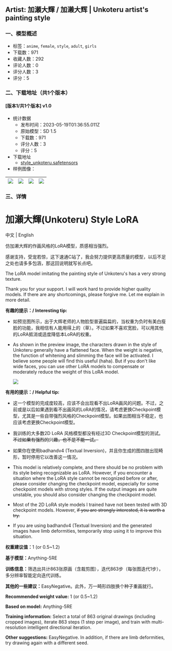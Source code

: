 ## Artist: 加瀬大輝 / 加濑大辉 | Unkoteru artist's painting style
### 一、模型概述

- 标签：`anime`, `female`, `style`, `adult`, `girls`
- 下载数：971
- 收藏人数：292
- 评论人数：0
- 评分人数：3
- 评分：5

### 二、下载地址（共1个版本）

#### [版本1/共1个版本] v1.0

- 统计数据
  - 发布时间：2023-05-19T01:36:55.011Z
  - 原始模型：SD 1.5
  - 下载数：971
  - 评分人数：3
  - 评分：5
- 下载地址
  - [style_unkoteru.safetensors](https://civitai.com/api/download/models/74404)
- 样例图像：

| <img src="https://image.civitai.com/xG1nkqKTMzGDvpLrqFT7WA/7a211836-62cb-49dc-8e09-f4abd2f79360/width=450/831643.jpeg" /> | <img src="https://image.civitai.com/xG1nkqKTMzGDvpLrqFT7WA/470e3d32-4b68-4b4a-a5b1-7ab663dd8e24/width=450/831645.jpeg" /> | <img src="https://image.civitai.com/xG1nkqKTMzGDvpLrqFT7WA/cfb976ec-2c28-4e37-aa89-11c9ad9d6858/width=450/831640.jpeg" /> | <img src="https://image.civitai.com/xG1nkqKTMzGDvpLrqFT7WA/2e79d0b8-c623-463c-93d3-81b5ba41ae3d/width=450/831637.jpeg" /> |
| ---- | ---- | ---- | ---- |


### 三、详情
<h1>加瀬大輝(Unkoteru) Style LoRA</h1><p>中文 | English</p><p></p><p>仿加濑大辉的作画风格的LoRA模型，质感相当强烈。</p><p>感谢支持，受宠若惊，这下速通C站了，我会努力提供更高质量的模型，以后不足之处也请多多包涵，那这回说明就写长点吧。</p><p>The LoRA model imitating the painting style of Unkoteru's has a very strong texture.</p><p>Thank you for your support. I will work hard to provide higher quality models. If there are any shortcomings, please forgive me. Let me explain in more detail.</p><p></p><p><strong>有趣的提示：/ Interesting tip:</strong></p><ul><li><p>如预览图所示，出于大辉老师的人物脸型普遍扁扁的，当权重为负时有美白瘦脸的功能，我相信有人能用得上的（草）。不过如果不喜欢宽脸，可以用其他的LoRA抵消或适度降低本LoRA的权重。</p></li><li><p>As shown in the preview image, the characters drawn in the style of Unkoteru generally have a flattened face. When the weight is negative, the function of whitening and slimming the face will be activated. I believe some people will find this useful (haha). But if you don't like wide faces, you can use other LoRA models to compensate or moderately reduce the weight of this LoRA model.</p><img src="https://image.civitai.com/xG1nkqKTMzGDvpLrqFT7WA/e5a90fb5-5b44-40de-b075-293110080182/width=525/e5a90fb5-5b44-40de-b075-293110080182.jpeg" /></li></ul><p></p><p><strong>有用的提示：/ Helpful tip:</strong></p><ul><li><p>这一个模型的完成度较高，应该不会出现看不出LoRA画风的问题。不过，之前或是以后如果遇到看不出画风的LoRA的情况，请考虑更换Checkpoint模型，尤其是一些自带强烈风格的Checkpoint模型。如果出图相当不稳定，也应该考虑更换Checkpoint模型。</p></li><li><p>我训练的大多数2D LoRA 风格模型都没有经过3D Checkpoint模型的测试。<s>不过如果有强烈的兴趣，也不是不能一试。</s></p></li><li><p>如果你在使用badhandv4 (Textual Inversion)，并且你生成的图四肢出现畸形，暂时停用它以改善这一情况。</p></li><li><p>This model is relatively complete, and there should be no problem with its style being recognizable as LoRA. However, if you encounter a situation where the LoRA style cannot be recognized before or after, please consider changing the checkpoint model, especially for some checkpoint models with strong styles. If the output images are quite unstable, you should also consider changing the checkpoint model.</p></li><li><p>Most of the 2D LoRA style models I trained have not been tested with 3D checkpoint models. However, <s>if you are strongly interested, it is worth a try.</s></p></li><li><p>If you are using badhandv4 (Textual Inversion) and the generated images have limb deformities, temporarily stop using it to improve this situation.</p><p></p></li></ul><p><strong>权重建议值：</strong>1 (or 0.5~1.2)</p><p><strong>基于模型：</strong>Anything-5RE</p><p><strong>训练信息：</strong>筛选出共计863张原画（含裁剪图），迭代863步（每张图迭代1步），多分辨率智能定向迭代训练。</p><p><strong>其他的一些建议：</strong>EasyNegative。此外，万一畸形四肢换个种子重画就行。</p><p></p><p><strong>Recommended weight value:</strong> 1 (or 0.5~1.2)</p><p><strong>Based on model:</strong> Anything-5RE</p><p><strong>Training information:</strong> Select a total of 863 original drawings (including cropped images), iterate 863 steps (1 step per image), and train with multi-resolution intelligent directional iteration.</p><p><strong>Other suggestions:</strong> EasyNegative. In addition, if there are limb deformities, try drawing again with a different seed.</p><p></p>